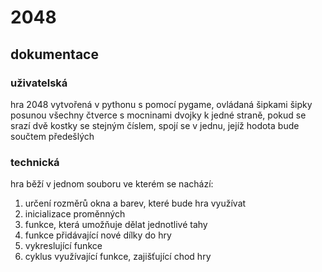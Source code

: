 # 2048
## dokumentace
### uživatelská
hra 2048 vytvořená v pythonu s pomocí pygame, ovládaná šipkami
šipky posunou všechny čtverce s mocninami dvojky k jedné straně, pokud se srazí dvě kostky se stejným číslem, spojí se v jednu, jejíž hodota bude součtem předešlých
### technická
hra běží v jednom souboru ve kterém se nachází:
1. určení rozměrů okna a barev, které bude hra využívat
2. inicializace proměnných
3. funkce, která umožňuje dělat jednotlivé tahy
4. funkce přidávající nové dílky do hry
5. vykreslující funkce
6. cyklus využívající funkce, zajišťující chod hry
